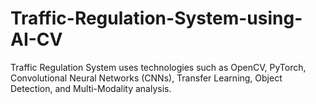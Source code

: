 # Traffic-Regulation-System-using-AI-CV
Traffic Regulation System uses technologies such as OpenCV, PyTorch, Convolutional Neural Networks (CNNs), Transfer Learning, Object Detection, and Multi-Modality analysis. 
